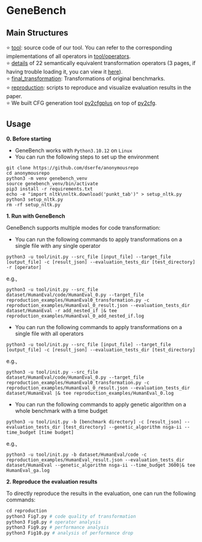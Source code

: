 # GeneBench

## Main Structures 
⭐️ [tool](tool/): source code of our tool. You can refer to the corresponding implementations of all operators in [tool/operators](tool/operators).   
⭐️ [details](operators.pdf) of 22 semantically equivalent transformation operators (3 pages, if having trouble loading it, you can view it [here](https://drive.google.com/file/d/1clxGcZ4fivTVM7-9hFkTMkly5ZsXqGt1/view?usp=sharing)).   
⭐️ [final_transformation](final_transformation/): Transformations of original benchmarks.  
⭐️ [reproduction](reproduction/): scripts to reproduce and visualize evaluation results in the paper.  
⭐️ We built CFG generation tool [py2cfgplus](https://github.com/dserfe/anonymousrepo/tree/main/tool/metrics/py2cfgPlus/py2cfgPlus) on top of [py2cfg](https://py2cfg.readthedocs.io/en/latest/).

## Usage

**0. Before starting**
- GeneBench works with `Python3.10.12` on `Linux`
- You can run the following steps to set up the environment
```
git clone https://github.com/dserfe/anonymousrepo
cd anonymousrepo
python3 -m venv genebench_venv
source genebench_venv/bin/activate
pip3 install -r requirements.txt
echo -e "import nltk\nnltk.download('punkt_tab')" > setup_nltk.py
python3 setup_nltk.py
rm -rf setup_nltk.py
```

**1. Run with GeneBench**  

GeneBench supports multiple modes for code transformation:

- You can run the following commands to apply transformations on a single file with any single operator  
```
python3 -u tool/init.py --src_file [input_file] --target_file [output_file] -c [result_json] --evaluation_tests_dir [test_directory] -r [operator]
```
e.g., 
```
python3 -u tool/init.py --src_file dataset/HumanEval/code/HumanEval_0.py --target_file reproduction_examples/HumanEval0_transformation.py -c reproduction_examples/HumanEval_0_result.json --evaluation_tests_dir dataset/HumanEval -r add_nested_if |& tee reproduction_examples/HumanEval_0_add_nested_if.log
```

- You can run the following commands to apply transformations on a single file with all operators  
```
python3 -u tool/init.py --src_file [input_file] --target_file [output_file] -c [result_json] --evaluation_tests_dir [test_directory]
```
e.g., 
```
python3 -u tool/init.py --src_file dataset/HumanEval/code/HumanEval_0.py --target_file reproduction_examples/HumanEval0_transformation.py -c reproduction_examples/HumanEval_0_result.json --evaluation_tests_dir dataset/HumanEval |& tee reproduction_examples/HumanEval_0.log
```

- You can run the following commands to apply genetic algorithm on a whole benchmark with a time budget
```
python3 -u tool/init.py -b [benchmark directory] -c [result_json] --evaluation_tests_dir [test_directory] --genetic_algorithm nsga-ii --time_budget [time budget]
```
e.g.,
```
python3 -u tool/init.py -b dataset/HumanEval/code -c reproduction_examples/HumanEval_result.json --evaluation_tests_dir dataset/HumanEval --genetic_algorithm nsga-ii --time_budget 3600|& tee HumanEval_ga.log
```

**2. Reproduce the evaluation results**

To directly reproduce the results in the evaluation, one can run the following commands:
```python
cd reproduction
python3 Fig7.py # code quality of transformation
python3 Fig8.py # operator analysis
python3 Fig9.py # performance analysis
python3 Fig10.py # analysis of performance drop
```